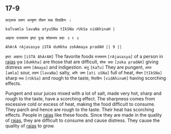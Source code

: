 ## 17-9


```shloka-sa
कट्वम्ल लवण अत्युष्ण तीक्ष्ण रूक्ष विदाहिनः ।
```
```shloka-sa-hk
kaTvamla lavaNa atyuSNa tIkSNa rUkSa vidAhinaH |
```
```shloka-sa
आहारा राजसस्य इष्टा दुःख शोकामय प्रदाः ॥ ९ ॥
```
```shloka-sa-hk
AhArA rAjasasya iSTA duHkha zokAmaya pradAH || 9 ||
```

`इष्टा आहाराः` `[iSTA AhArAH]` The favorite foods `राजसस्य` `[rAjasasya]` of a person in [rajas](rajas) `दुःख` `[duHkha]` are those that are difficult, `शोक प्रदाः` `[zoka pradAH]` giving distress `आमय` `[Amaya]` and indigestion. `कटु` `[kaTu]` They are pungent, `अम्ल` `[amla]` sour, `लवण` `[lavaNa]` salty, `अति उष्ण` `[ati uSNa]` full of heat, `तीक्ष्ण` `[tIkSNa]` sharp `रूक्ष` `[rUkSa]` and rough to the taste, `विदाहिनः` `[vidAhinaH]` having scorching effects.

Pungent and sour juices mixed with a lot of salt, made very hot, sharp and rough to the taste, have a scorching effect. The sharpness comes from excessive cold or excess of heat, making the food difficult to consume. They parch and hence are rough to the taste. Their heat has scorching effects. 
People in [rajas](rajas) like these foods. Since they are made in the quality of [rajas](rajas), they are difficult to consume and cause distress. They cause the quality of [rajas](rajas) to grow.


